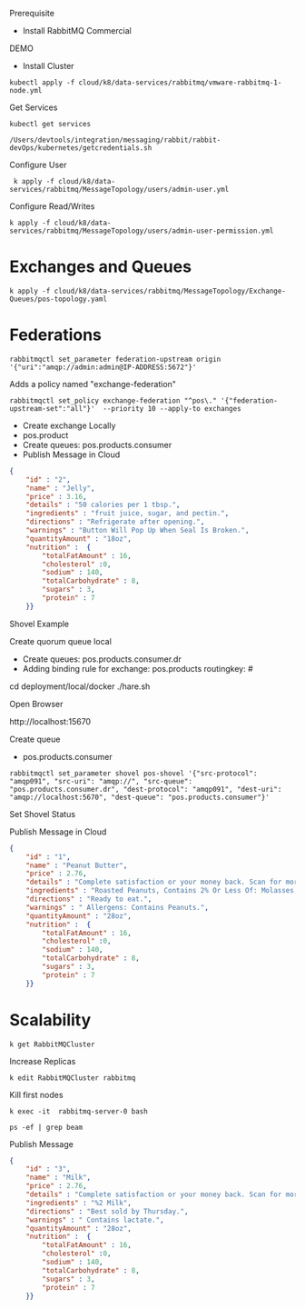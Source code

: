 Prerequisite

- Install RabbitMQ Commercial


DEMO

- Install Cluster

```shell
kubectl apply -f cloud/k8/data-services/rabbitmq/vmware-rabbitmq-1-node.yml
```


Get Services

```shell
kubectl get services
```


```shell
/Users/devtools/integration/messaging/rabbit/rabbit-devOps/kubernetes/getcredentials.sh 
```


Configure User

```shell
 k apply -f cloud/k8/data-services/rabbitmq/MessageTopology/users/admin-user.yml
```

Configure Read/Writes


```shell
k apply -f cloud/k8/data-services/rabbitmq/MessageTopology/users/admin-user-permission.yml
```

# Exchanges and Queues

```shell
k apply -f cloud/k8/data-services/rabbitmq/MessageTopology/Exchange-Queues/pos-topology.yaml
```

# Federations

```shell
rabbitmqctl set_parameter federation-upstream origin '{"uri":"amqp://admin:admin@IP-ADDRESS:5672"}'
```


Adds a policy named "exchange-federation"

```shell
rabbitmqctl set_policy exchange-federation "^pos\." '{"federation-upstream-set":"all"}'  --priority 10 --apply-to exchanges
```

- Create exchange Locally
- pos.product
- Create queues: pos.products.consumer
- Publish Message in Cloud


```json
{ 
    "id" : "2", 
    "name" : "Jelly", 
    "price" : 3.16, 
    "details" : "50 calories per 1 tbsp.", 
    "ingredients" : "fruit juice, sugar, and pectin.", 
    "directions" : "Refrigerate after opening.", 
    "warnings" : "Button Will Pop Up When Seal Is Broken.", 
    "quantityAmount" : "18oz", 
    "nutrition" :  {
        "totalFatAmount" : 16,
        "cholesterol" :0,
        "sodium" : 140,
        "totalCarbohydrate" : 8,
        "sugars" : 3,
        "protein" : 7
    }}
```

Shovel Example

Create quorum queue local

- Create queues: pos.products.consumer.dr
- Adding binding rule for exchange: pos.products routingkey: #


cd deployment/local/docker
./hare.sh


Open Browser

http://localhost:15670


Create queue

- pos.products.consumer

```shell
rabbitmqctl set_parameter shovel pos-shovel '{"src-protocol": "amqp091", "src-uri": "amqp://", "src-queue": "pos.products.consumer.dr", "dest-protocol": "amqp091", "dest-uri": "amqp://localhost:5670", "dest-queue": "pos.products.consumer"}'
```

Set Shovel Status


Publish Message in Cloud


```json
{ 
    "id" : "1", 
    "name" : "Peanut Butter", 
    "price" : 2.76, 
    "details" : "Complete satisfaction or your money back. Scan for more food information.", 
    "ingredients" : "Roasted Peanuts, Contains 2% Or Less Of: Molasses, Fully Hydrogenated Vegetable Oils (Rapeseed And Soybean), Mono And Diglycerides, Salt.", 
    "directions" : "Ready to eat.", 
    "warnings" : " Allergens: Contains Peanuts.", 
    "quantityAmount" : "28oz", 
    "nutrition" :  {
        "totalFatAmount" : 16,
        "cholesterol" :0,
        "sodium" : 140,
        "totalCarbohydrate" : 8,
        "sugars" : 3,
        "protein" : 7
    }}
```

# Scalability


```shell
k get RabbitMQCluster
```

Increase Replicas

```shell
k edit RabbitMQCluster rabbitmq
```

Kill first nodes

```shell
k exec -it  rabbitmq-server-0 bash
```

```shell
ps -ef | grep beam
```


Publish Message


```json
{ 
    "id" : "3", 
    "name" : "Milk", 
    "price" : 2.76, 
    "details" : "Complete satisfaction or your money back. Scan for more food information.", 
    "ingredients" : "%2 Milk", 
    "directions" : "Best sold by Thursday.", 
    "warnings" : " Contains lactate.", 
    "quantityAmount" : "28oz", 
    "nutrition" :  {
        "totalFatAmount" : 16,
        "cholesterol" :0,
        "sodium" : 140,
        "totalCarbohydrate" : 8,
        "sugars" : 3,
        "protein" : 7
    }}
```